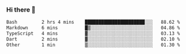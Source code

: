### Hi there 👋

<!--START_SECTION:waka-->

```txt
Bash         2 hrs 4 mins    ██████████████████████░░░   88.62 %
Markdown     6 mins          █▒░░░░░░░░░░░░░░░░░░░░░░░   04.86 %
TypeScript   4 mins          ▓░░░░░░░░░░░░░░░░░░░░░░░░   03.13 %
Dart         2 mins          ▓░░░░░░░░░░░░░░░░░░░░░░░░   02.10 %
Other        1 min           ▒░░░░░░░░░░░░░░░░░░░░░░░░   01.30 %
```

<!--END_SECTION:waka-->


<!--
**AnkelMauCastillo/AnkelMauCastillo** is a ✨ _special_ ✨ repository because its `README.md` (this file) appears on your GitHub profile.

Here are some ideas to get you started:

- 🔭 I’m currently working on ...
- 🌱 I’m currently learning ...
- 👯 I’m looking to collaborate on ...
- 🤔 I’m looking for help with ...
- 💬 Ask me about ...
- 📫 How to reach me: ...
- 😄 Pronouns: ...
- ⚡ Fun fact: ...
-->
